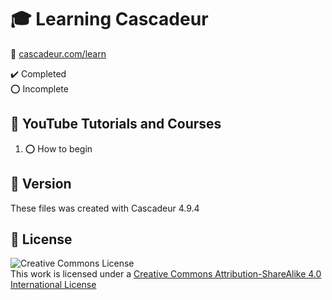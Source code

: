 # :mortar_board: Learning Cascadeur

:link: [cascadeur.com/learn](https://cascadeur.com/learn)

:heavy_check_mark: Completed  
:o: Incomplete

## :beginner: YouTube Tutorials and Courses

1. :o: How to begin

## :memo: Version

These files was created with Cascadeur 4.9.4

## :page_with_curl: License

![Creative Commons License](https://i.creativecommons.org/l/by-sa/4.0/88x31.png)  
This work is licensed under a [Creative Commons Attribution-ShareAlike 4.0 International License](http://creativecommons.org/licenses/by-sa/4.0/)
